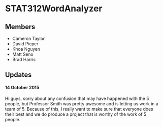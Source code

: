# STAT312WordAnalyzer

## Members
* Cameron Taylor
* David Pieper
* Khoa Nguyen 
* Matt Seno
* Brad Harris

## Updates
#### 14 October 2015
Hi guys, sorry about any confusion that may have happened with the 5 people, but Professor Smith was pretty awesome and is letting us work in a team of 5. Because of this, I really want to make sure that everyone does their best 
and we do produce a project that is worthy of the work of 5 people. 



